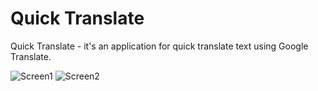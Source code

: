 # Quick Translate
Quick Translate - it's an application for quick translate text using Google Translate.

![Screen1](Screen1.jpg)
![Screen2](Screen2.jpg)
